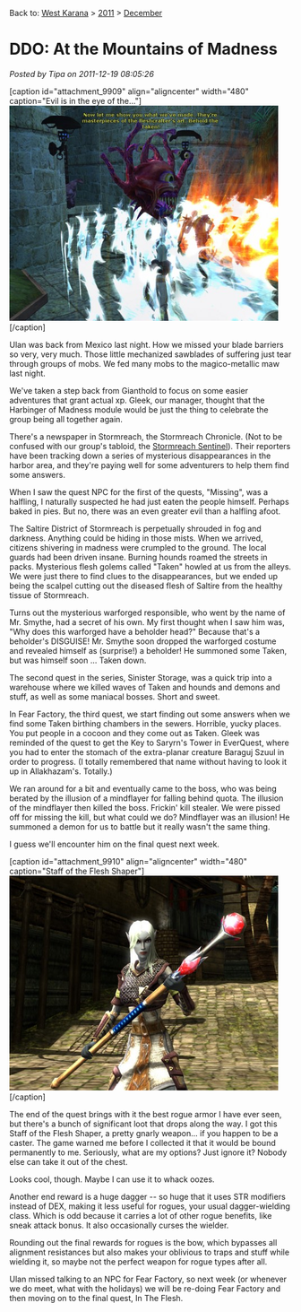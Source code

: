 Back to: [West Karana](/posts/westkarana.md) > [2011](/posts/2011/westkarana.md) > [December](./westkarana.md)
# DDO: At the Mountains of Madness

*Posted by Tipa on 2011-12-19 08:05:26*

[caption id="attachment\_9909" align="aligncenter" width="480" caption="Evil is in the eye of the..."][![](../../../uploads/2011/12/dndclient-2011-12-18-23-06-20-13-480x384.jpg "Evil is in the eye of the...")](../../../uploads/2011/12/dndclient-2011-12-18-23-06-20-13.jpg)[/caption]

Ulan was back from Mexico last night. How we missed your blade barriers so very, very much. Those little mechanized sawblades of suffering just tear through groups of mobs. We fed many mobs to the magico-metallic maw last night.

We've taken a step back from Gianthold to focus on some easier adventures that grant actual xp. Gleek, our manager, thought that the Harbinger of Madness module would be just the thing to celebrate the group being all together again.

There's a newspaper in Stormreach, the Stormreach Chronicle. (Not to be confused with our group's tabloid, the [Stormreach Sentinel](http://happyduelingddo.blogspot.com/ "Stormreach Sentinel")). Their reporters have been tracking down a series of mysterious disappearances in the harbor area, and they're paying well for some adventurers to help them find some answers.

When I saw the quest NPC for the first of the quests, "Missing", was a halfling, I naturally suspected he had just eaten the people himself. Perhaps baked in pies. But no, there was an even greater evil than a halfling afoot.

The Saltire District of Stormreach is perpetually shrouded in fog and darkness. Anything could be hiding in those mists. When we arrived, citizens shivering in madness were crumpled to the ground. The local guards had been driven insane. Burning hounds roamed the streets in packs. Mysterious flesh golems called "Taken" howled at us from the alleys. We were just there to find clues to the disappearances, but we ended up being the scalpel cutting out the diseased flesh of Saltire from the healthy tissue of Stormreach.

Turns out the mysterious warforged responsible, who went by the name of Mr. Smythe, had a secret of his own. My first thought when I saw him was, "Why does this warforged have a beholder head?" Because that's a beholder's DISGUISE! Mr. Smythe soon dropped the warforged costume and revealed himself as (surprise!) a beholder! He summoned some Taken, but was himself soon ... Taken down.

The second quest in the series, Sinister Storage, was a quick trip into a warehouse where we killed waves of Taken and hounds and demons and stuff, as well as some maniacal bosses. Short and sweet.

In Fear Factory, the third quest, we start finding out some answers when we find some Taken birthing chambers in the sewers. Horrible, yucky places. You put people in a cocoon and they come out as Taken. Gleek was reminded of the quest to get the Key to Saryrn's Tower in EverQuest, where you had to enter the stomach of the extra-planar creature Baraguj Szuul in order to progress. (I totally remembered that name without having to look it up in Allakhazam's. Totally.)

We ran around for a bit and eventually came to the boss, who was being berated by the illusion of a mindflayer for falling behind quota. The illusion of the mindflayer then killed the boss. Frickin' kill stealer. We were pissed off for missing the kill, but what could we do? Mindflayer was an illusion! He summoned a demon for us to battle but it really wasn't the same thing.

I guess we'll encounter him on the final quest next week.

[caption id="attachment\_9910" align="aligncenter" width="480" caption="Staff of the Flesh Shaper"][![](../../../uploads/2011/12/dndclient-2011-12-19-07-06-54-23-480x383.jpg "Staff of the Flesh Shaper")](../../../uploads/2011/12/dndclient-2011-12-19-07-06-54-23.jpg)[/caption]

The end of the quest brings with it the best rogue armor I have ever seen, but there's a bunch of significant loot that drops along the way. I got this Staff of the Flesh Shaper, a pretty gnarly weapon... if you happen to be a caster. The game warned me before I collected it that it would be bound permanently to me. Seriously, what are my options? Just ignore it? Nobody else can take it out of the chest.

Looks cool, though. Maybe I can use it to whack oozes.

Another end reward is a huge dagger -- so huge that it uses STR modifiers instead of DEX, making it less useful for rogues, your usual dagger-wielding class. Which is odd because it carries a lot of other rogue benefits, like sneak attack bonus. It also occasionally curses the wielder.

Rounding out the final rewards for rogues is the bow, which bypasses all alignment resistances but also makes your oblivious to traps and stuff while wielding it, so maybe not the perfect weapon for rogue types after all.

Ulan missed talking to an NPC for Fear Factory, so next week (or whenever we do meet, what with the holidays) we will be re-doing Fear Factory and then moving on to the final quest, In The Flesh.


